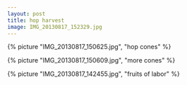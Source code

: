 ```yaml
---
layout: post
title: hop harvest
image: IMG_20130817_152329.jpg
---
```


<!--more-->

{% picture "IMG_20130817_150625.jpg", "hop cones" %}

{% picture "IMG_20130817_150609.jpg", "more cones" %}

{% picture "IMG_20130817_142455.jpg", "fruits of labor" %}
